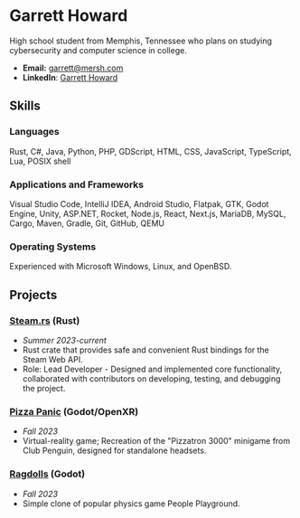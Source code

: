 # Garrett Howard

High school student from Memphis, Tennessee who plans on studying cybersecurity and computer science in college.

* **Email:** [garrett@mersh.com](mailto:garrett@mersh.com)
* **LinkedIn**: [Garrett Howard](https://www.linkedin.com/in/garhow/)

## Skills

### Languages
Rust, C#, Java, Python, PHP, GDScript, HTML, CSS, JavaScript, TypeScript, Lua, POSIX shell

### Applications and Frameworks
Visual Studio Code, IntelliJ IDEA, Android Studio, Flatpak, GTK, Godot Engine, Unity, ASP.NET, Rocket, Node.js, React, Next.js, MariaDB, MySQL, Cargo, Maven, Gradle, Git, GitHub, QEMU

### Operating Systems
Experienced with Microsoft Windows, Linux, and OpenBSD.

## Projects

### [Steam.rs](https://github.com/garhow/steam-rs) (Rust)
* *Summer 2023-current*
* Rust crate that provides safe and convenient Rust bindings for the Steam Web API.
* Role: Lead Developer - Designed and implemented core functionality, collaborated with contributors on developing, testing, and debugging the project.

### [Pizza Panic](https://garhow.itch.io/pizza-panic) (Godot/OpenXR)
* *Fall 2023*
* Virtual-reality game; Recreation of the "Pizzatron 3000" minigame from Club Penguin, designed for standalone headsets.

### [Ragdolls](https://github.com/garhow/ragdolls) (Godot)
* *Fall 2023*
* Simple clone of popular physics game People Playground.
